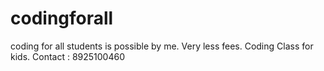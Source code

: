 # codingforall
coding for all students is possible by me.  Very less fees. Coding Class for kids. Contact : 8925100460
